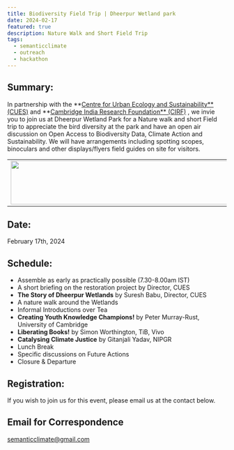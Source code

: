 ```yaml
---
title: Biodiversity Field Trip | Dheerpur Wetland park
date: 2024-02-17
featured: true
description: Nature Walk and Short Field Trip
tags:
  - semanticclimate
  - outreach
  - hackathon
---
```

 
## Summary:

In partnership with the **[Centre for Urban Ecology and Sustainability**(CUES)](https://cuesonline.org/) and **[Cambridge India Research Foundation** (CIRF)](https://thehearthadvisors.com/cambridge/) , we invie you to join us at Dheerpur Wetland Park for a Nature walk and short Field trip to appreciate the bird diversity at the park and have an open air discussion on Open Access to Biodiversity Data, Climate Action and Sustainability. We will have arrangements including spotting scopes, binoculars and other displays/flyers field guides on site for visitors. 

<table align="center">
  <tr>
    <td align="center">
      <img src='{{ "/static/img/CUES_sc_Flyer_Feb17.jpeg" | url }}' width="500" height="100">
    </td>
  </tr>
</table>


## Date:
February 17th, 2024 


## Schedule:
- Assemble as early as practically possible (7.30-8.00am IST) 
- A short briefing on the restoration project by Director, CUES
- **The Story of Dheerpur Wetlands** by Suresh Babu, Director, CUES
- A nature walk around the Wetlands
- Informal Introductions over Tea
- **Creating Youth Knowledge Champions!** by Peter Murray-Rust, University of Cambridge 
- **Liberating Books!** by Simon Worthington, TiB, Vivo
- **Catalysing Climate Justice** by Gitanjali Yadav, NIPGR
- Lunch Break
- Specific discussions on Future Actions 
- Closure & Departure


## Registration: 
If you wish to join us for this event, please email us at the contact below.


## Email for Correspondence
semanticclimate@gmail.com



